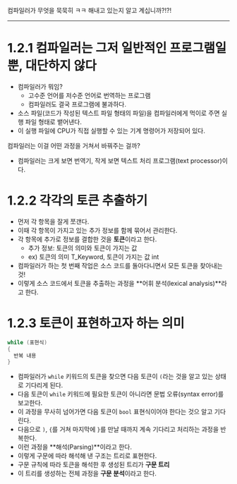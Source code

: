 컴파일러가 무엇을 묵묵히 ㅋㅋ 해내고 있는지 알고 계십니까?!?!

---

# 1.2.1 컴파일러는 그저 일반적인 프로그램일 뿐, 대단하지 않다
- 컴파일러가 뭐임?
  - 고수준 언어를 저수준 언어로 번역하는 프로그램
  - 컴파일러도 결국 프로그램에 불과하다.
- 소스 파일(코드가 작성된 텍스트 파일 형태의 파일)을 컴파일러에게 먹이로 주면 실행 파일 형태로 뱉어낸다.
- 이 실행 파일에 CPU가 직접 실행할 수 있는 기계 명령어가 저장되어 있다.

컴파일러는 이걸 어떤 과정을 거쳐서 바꿔주는 걸까?

- 컴파일러는 크게 보면 번역기, 작게 보면 텍스트 처리 프로그램(text processor)이다.

# 1.2.2 각각의 토큰 추출하기
- 먼저 각 항목을 잘게 쪼갠다.
- 이때 각 항목이 가지고 있는 추가 정보를 함께 묶어서 관리한다.
- 각 항목에 추가로 정보를 결합한 것을 **토큰**이라고 한다.
  - 추가 정보: 토큰의 의미와 토큰이 가지는 값
  - ex) 토큰의 의미 T_Keyword, 토큰이 가지는 값 int
- 컴파일러가 하는 첫 번째 작업은 소스 코드를 돌아다니면서 모든 토큰을 찾아내는 것!
- 이렇게 소스 코드에서 토큰을 추출하는 과정을 **어휘 분석(lexical analysis)**라고 한다.

# 1.2.3 토큰이 표현하고자 하는 의미

```c
while (표현식) 
{
  반복 내용
}
```

- 컴파일러가 `while` 키워드의 토큰을 찾으면 다음 토큰이 `(`라는 것을 알고 있는 상태로 기다리게 된다.
- 다음 토큰이 `while` 키워드에 필요한 토큰이 아니라면 문법 오류(syntax error)를 보고한다.
- 이 과정을 무사히 넘어가면 다음 토큰이 `bool` 표현식이어야 한다는 것으 알고 기다린다.
- 다음으로 `)`, `{`를 거쳐 마지막에 `}`를 만날 때까지 계속 기다리고 처리하는 과정을 반복한다.
- 이런 과정을 **해석(Parsing)**이라고 한다.
- 이렇게 구문에 따라 해석해 낸 구조는 트리로 표현한다.
- 구문 규칙에 따라 토큰을 해석한 후 생성된 트리가 **구문 트리**
- 이 트리를 생성하는 전체 과정을 **구문 분석**이라고 한다.